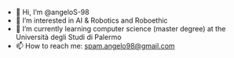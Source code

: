 - 👋 Hi, I’m @angeloS-98
- 👀 I’m interested in AI & Robotics and Roboethic
- 🌱 I’m currently learning computer science (master degree) at the Università degli Studi di Palermo
- 📫 How to reach me: spam.angelo98@gmail.com
